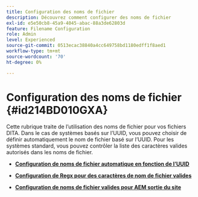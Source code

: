 ```yaml
---
title: Configuration des noms de fichier
description: Découvrez comment configurer des noms de fichier
exl-id: e5e50cb8-45a9-4045-abac-88a3de62803d
feature: Filename Configuration
role: Admin
level: Experienced
source-git-commit: 0513ecac38840a4cc649758bd1180edff1f8aed1
workflow-type: tm+mt
source-wordcount: '70'
ht-degree: 0%

---
```


# Configuration des noms de fichier {#id214BD010GXA}

Cette rubrique traite de l’utilisation des noms de fichier pour vos fichiers DITA. Dans le cas de systèmes basés sur l’UUID, vous pouvez choisir de définir automatiquement le nom de fichier basé sur l’UUID. Pour les systèmes standard, vous pouvez contrôler la liste des caractères valides autorisés dans les noms de fichier.

- **[Configuration de noms de fichier automatique en fonction de l’UUID](conf-auto-uuid-filenames.md)**

- **[Configuration de Regx pour des caractères de nom de fichier valides](conf-file-names-valid-regx.md)**

- **[Configuration de noms de fichier valides pour AEM sortie du site](conf-file-names-valid-regx-aem-site-output.md)**
